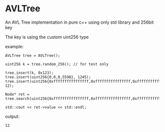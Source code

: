 # AVLTree
An AVL Tree  implementation in pure c++ using only std library and 256bit key

The key is using the custom uint256 type

example:

    AVLTree tree = AVLTree();

    uint256 k = tree.random_256(); // for test only

    tree.insert(k, 0x123);
    tree.insert(uint256{0,0,0,5598}, 1245);
    tree.insert(uint256{0xffffffffffffffff,0xffffffffffffffff,0xffffffffffffffff,0xffffffffffffffff}, 12);

    Node* ret = tree.search(uint256{0xffffffffffffffff,0xffffffffffffffff,0xffffffffffffffff,0xffffffffffffffff});

    std::cout << ret->value << std::endl;
  
output:

    12







